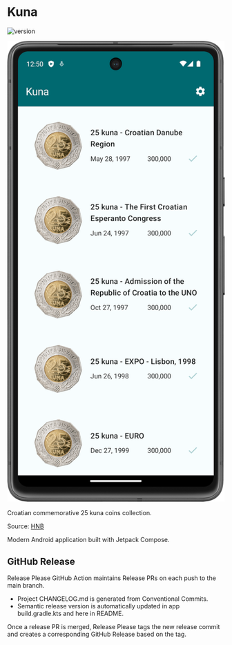 # Kuna

![version](https://img.shields.io/static/v1?label=version&message=1.1.0&color=blue) <!-- x-release-please-version -->

<img src="./doc/app-main-screen.png" width="600">

Croatian commemorative 25 kuna coins collection.

Source: [HNB](https://www.hnb.hr/en/currency/kuna/coins/commemorative-coins-in-circulation)

Modern Android application built with Jetpack Compose.

## GitHub Release

Release Please GitHub Action maintains Release PRs on each push to the main branch.

* Project CHANGELOG.md is generated from Conventional Commits.
* Semantic release version is automatically updated in app build.gradle.kts and here in README.

Once a release PR is merged, Release Please tags the new release commit and creates a corresponding
GitHub Release based on the tag.
